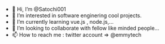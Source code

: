 - 👋 Hi, I’m @Satochi001
- 👀 I’m interested in  software enginering cool projects.
- 🌱 I’m currently learning  vue.js , node.js,...
- 💞️ I’m looking to collaborate with fellow like minded people...
- 📫 How to reach me : twitter account => @emmytech

<!---
Satochi001/Satochi001 is a ✨ special ✨ repository because its `README.md` (this file) appears on your GitHub profile.
You can click the Preview link to take a look at your changes.
--->
